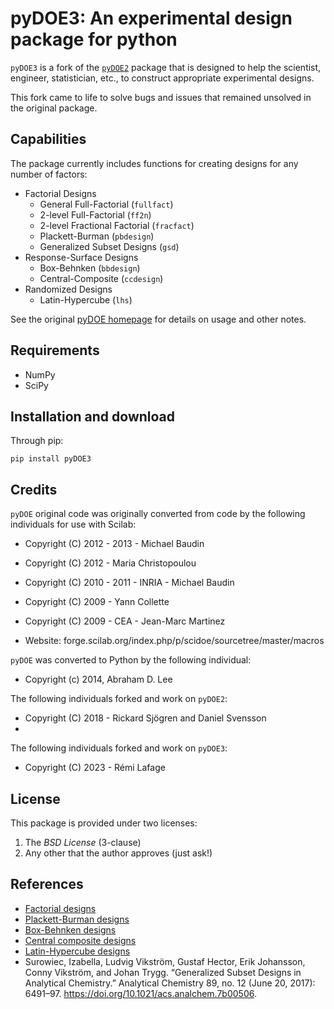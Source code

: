 pyDOE3: An experimental design package for python
=====================================================

`pyDOE3` is a fork of the [`pyDOE2`](https://github.com/clicumu/pyDOE2) package 
that is designed to help the scientist, engineer, statistician, etc., to 
construct appropriate experimental designs.

This fork came to life to solve bugs and issues that remained unsolved in the
original package.

Capabilities
------------

The package currently includes functions for creating designs for any 
number of factors:

- Factorial Designs
    - General Full-Factorial (``fullfact``)
    - 2-level Full-Factorial (``ff2n``)
    - 2-level Fractional Factorial (``fracfact``)
    - Plackett-Burman (``pbdesign``)
    - Generalized Subset Designs (``gsd``)
- Response-Surface Designs 
    - Box-Behnken (``bbdesign``)
    - Central-Composite (``ccdesign``)
- Randomized Designs
    - Latin-Hypercube (``lhs``)
  
See the original [pyDOE homepage](http://pythonhosted.org/pyDOE) for details
on usage and other notes.

Requirements
------------

- NumPy
- SciPy

Installation and download
-------------------------

Through pip:

```
pip install pyDOE3
```


Credits
-------

`pyDOE` original code was originally converted from code by the following 
individuals for use with Scilab:
    
- Copyright (C) 2012 - 2013 - Michael Baudin
- Copyright (C) 2012 - Maria Christopoulou
- Copyright (C) 2010 - 2011 - INRIA - Michael Baudin
- Copyright (C) 2009 - Yann Collette
- Copyright (C) 2009 - CEA - Jean-Marc Martinez

- Website: forge.scilab.org/index.php/p/scidoe/sourcetree/master/macros

`pyDOE` was converted to Python by the following individual:

- Copyright (c) 2014, Abraham D. Lee

The following individuals forked and work on `pyDOE2`:

- Copyright (C) 2018 - Rickard Sjögren and Daniel Svensson
- 
The following individuals forked and work on `pyDOE3`:

- Copyright (C) 2023 - Rémi Lafage

License
-------

This package is provided under two licenses:

1. The *BSD License* (3-clause)
2. Any other that the author approves (just ask!)

References
----------

- [Factorial designs](http://en.wikipedia.org/wiki/Factorial_experiment)
- [Plackett-Burman designs](http://en.wikipedia.org/wiki/Plackett-Burman_design)
- [Box-Behnken designs](http://en.wikipedia.org/wiki/Box-Behnken_design)
- [Central composite designs](http://en.wikipedia.org/wiki/Central_composite_design)
- [Latin-Hypercube designs](http://en.wikipedia.org/wiki/Latin_hypercube_sampling)
- Surowiec, Izabella, Ludvig Vikström, Gustaf Hector, Erik Johansson,
Conny Vikström, and Johan Trygg. “Generalized Subset Designs in Analytical
Chemistry.” Analytical Chemistry 89, no. 12 (June 20, 2017): 6491–97.
https://doi.org/10.1021/acs.analchem.7b00506.
